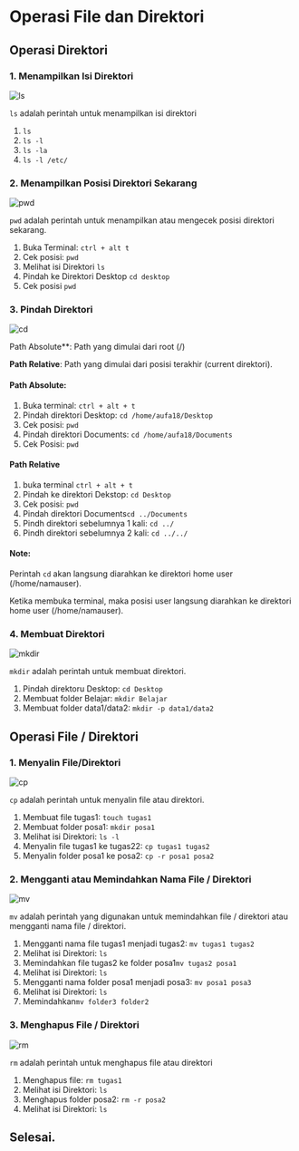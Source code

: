 # Operasi File dan Direktori

## Operasi Direktori



### 1. Menampilkan Isi Direktori

![ls](../img/ls.jpg)



`ls` adalah perintah untuk menampilkan isi direktori

1. `ls`
2. `ls -l`
3. `ls -la`
4. `ls -l /etc/`



### 2. Menampilkan Posisi Direktori Sekarang

![pwd](../img/pwd.jpg)



`pwd` adalah perintah untuk menampilkan atau mengecek posisi direktori sekarang.

1. Buka Terminal: `ctrl + alt t`
2. Cek posisi: `pwd`
3. Melihat isi Direktori `ls`
4. Pindah ke Direktori Desktop `cd desktop`
5. Cek posisi `pwd`



### 3. Pindah Direktori

![cd](../img/cd.jpg)



Path Absolute**: Path yang dimulai dari root (/)

**Path Relative**: Path yang dimulai dari posisi terakhir (current direktori).

#### Path Absolute:

1. Buka terminal: `ctrl + alt + t`
2. Pindah direktori Desktop: `cd /home/aufa18/Desktop`
3. Cek posisi: `pwd`
4. Pindah direktori Documents: `cd /home/aufa18/Documents`
5. Cek Posisi: `pwd`



#### Path Relative

1. buka terminal `ctrl + alt + t`
2. Pindah ke direktori Dekstop: `cd Desktop`
3. Cek posisi: `pwd`
4. Pindah direktori Documents`cd ../Documents`
5. Pindh direktori sebelumnya 1 kali: `cd ../`
6. Pindh direktori sebelumnya 2 kali: `cd ../../`



#### Note:

Perintah `cd` akan langsung diarahkan ke direktori home user (/home/namauser).

Ketika membuka terminal, maka posisi user langsung diarahkan ke direktori home user (/home/namauser).



### 4. Membuat Direktori

![mkdir](../img/mkdir.jpg)



`mkdir` adalah perintah untuk membuat direktori.

1. Pindah direktoru Desktop: `cd Desktop`
2. Membuat folder Belajar: `mkdir Belajar`
3. Membuat folder data1/data2: `mkdir -p data1/data2`



## Operasi File / Direktori

### 1. Menyalin File/Direktori

![cp](../img/cp.jpg)



`cp` adalah perintah untuk menyalin file atau direktori.

1. Membuat file tugas1: `touch tugas1`
2. Membuat folder posa1: `mkdir posa1`
3. Melihat isi Direktori: `ls -l`
4. Menyalin file tugas1 ke tugas22: `cp tugas1 tugas2`
5. Menyalin folder posa1 ke posa2: `cp -r posa1 posa2`



### 2. Mengganti atau Memindahkan Nama File / Direktori

![mv](../img/mv.jpg)



`mv` adalah perintah yang digunakan untuk memindahkan file / direktori atau mengganti nama file / direktori.

1. Mengganti nama file tugas1 menjadi tugas2: `mv tugas1 tugas2`
2. Melihat isi Direktori: `ls`
3. Memindahkan file tugas2 ke folder posa1`mv tugas2 posa1`
4. Melihat isi Direktori: `ls`
5. Mengganti nama folder posa1 menjadi posa3: `mv posa1 posa3`
6. Melihat isi Direktori: `ls`
7. Memindahkan`mv folder3 folder2`



### 3. Menghapus File / Direktori

![rm](../img/rm.jpg)



`rm` adalah perintah untuk menghapus file atau direktori

1. Menghapus file: `rm tugas1`
2. Melihat isi Direktori: `ls`
3. Menghapus folder posa2: `rm -r posa2`
4. Melihat isi Direktori: `ls`



## Selesai.